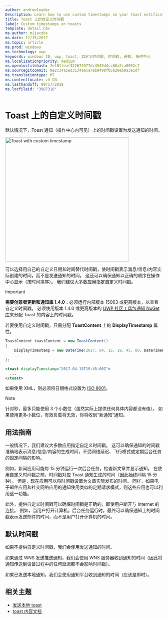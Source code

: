 ```yaml
---
author: andrewleader
Description: Learn how to use custom timestamps on your toast notifications.
title: Toast 上的自定义时间戳
label: Custom timestamps on toasts
template: detail.hbs
ms.author: mijacobs
ms.date: 12/15/2017
ms.topic: article
ms.prod: windows
ms.technology: uwp
keywords: windows 10, uwp, toast, 自定义时间戳, 时间戳, 通知, 操作中心
ms.localizationpriority: medium
ms.openlocfilehash: 7ef01feaf422674977dc4549d4cc68a2ca0052c7
ms.sourcegitcommit: 9e2c34a5ed3134aeca7eb9490f05b20eb9a3e5df
ms.translationtype: MT
ms.contentlocale: zh-CN
ms.lasthandoff: 09/17/2018
ms.locfileid: "3987318"
---
```

# <a name="custom-timestamps-on-toasts"></a>Toast 上的自定义时间戳

默认情况下，Toast 通知（操作中心内可见）上的时间戳设置为发送通知的时间。

<img alt="Toast with custom timestamp" src="images/toast-customtimestamp.jpg" width="396"/>

可以选择用自己的自定义日期和时间替代时间戳，使时间戳表示消息/信息/内容实际创建的时间，而不是发送通知的时间。 这还可以确保通知以正确的顺序在操作中心显示（按时间排序）。 我们建议大多数应用指定自定义时间戳。

> [!IMPORTANT]
> **需要创意者更新和通知库 1.4.0**：必须运行内部版本 15063 或更高版本，以查看自定义时间戳。 必须使用版本 1.4.0 或更高版本的 [UWP 社区工具包通知 NuGet 库](https://www.nuget.org/packages/Microsoft.Toolkit.Uwp.Notifications/)来分配 Toast 的内容上的时间戳。

若要使用自定义时间戳，只需分配 **ToastContent** 上的 **DisplayTimestamp** 属性。

```csharp
ToastContent toastContent = new ToastContent()
{
    DisplayTimestamp = new DateTime(2017, 04, 15, 19, 45, 00, DateTimeKind.Utc),
    ...
};
```

```xml
<toast displayTimestamp="2017-04-15T19:45:00Z">
  ...
</toast>
```

如果使用 XML，则必须将日期格式设置为 [ISO 8601](https://en.wikipedia.org/wiki/ISO_8601)。

> [!NOTE]
> 针对秒，最多只能使用 3 个小数位（虽然实际上提供任何具体内容都没有值）。 如果使用更多小数位，有效负载将无效，你将收到“新通知”通知。


## <a name="usage-guidance"></a>用法指南

一般情况下，我们建议大多数应用指定自定义时间戳。 这可以确保通知的时间戳准确地表示消息/信息/内容的生成时间，不受网络延迟、飞行模式或定期后台任务的固定间隔的影响。

例如，新闻应用可能每 15 分钟运行一次后台任务，检查新文章并显示通知。 在使用自定义时间戳之前，时间戳对应 Toast 通知生成的时间（因此始终间隔 15 分钟）。 但是，现在应用可以将时间戳设置为文章实际发布的时间。 同样，如果电子邮件应用和社交网络应用的通知使用类似的定期请求模式，则这些应用也可以利用这一功能。

此外，提供自定义时间戳可以确保时间戳是正确的，即使用户断开与 Internet 的连接。 例如，当用户打开计算机，后台任务运行时，最终可以确保通知上的时间戳表示发送邮件的时间，而不是用户打开计算机的时间。


## <a name="default-timestamp"></a>默认时间戳

如果不提供自定义时间戳，我们会使用发送通知的时间。

如果通过 WNS 发送推送通知，我们会使用 WNS 服务器收到通知的时间（因此将通知传送到设备过程中的任何延迟都不会影响时间戳）。

如果已发送本地通知，我们会使用通知平台收到通知的时间（应该是即时）。


## <a name="related-topics"></a>相关主题

- [发送本地 toast](send-local-toast.md)
- [toast 内容文档](adaptive-interactive-toasts.md)